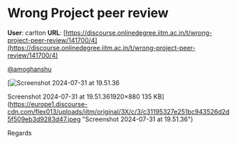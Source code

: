 # Wrong Project peer review

**User**: carlton
**URL**: [https://discourse.onlinedegree.iitm.ac.in/t/wrong-project-peer-review/141700/4](https://discourse.onlinedegree.iitm.ac.in/t/wrong-project-peer-review/141700/4)

[@amoghanshu](/u/amoghanshu)

[![Screenshot 2024-07-31 at 19.51.36](https://europe1.discourse-cdn.com/flex013/uploads/iitm/optimized/3X/c/3/c31195327e251bc943526d2d5f509eb3d9283d47_2_690x316.jpeg)

Screenshot 2024-07-31 at 19.51.361920×880 135 KB](https://europe1.discourse-cdn.com/flex013/uploads/iitm/original/3X/c/3/c31195327e251bc943526d2d5f509eb3d9283d47.jpeg "Screenshot 2024-07-31 at 19.51.36")

Regards
